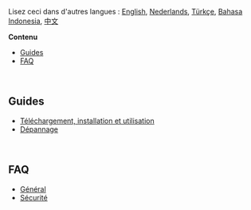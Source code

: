 Lisez ceci dans d'autres langues : [English](readme.md), [Nederlands](readmenl.md), [Türkçe](readmetr.md), [Bahasa Indonesia](readmeid.md), [中文](readmecn.md)

**Contenu**

- [Guides](#guides)
- [FAQ](#faq)
<!-- - [Autres listes](#autres-listes) -->

<br>

## Guides

- [Téléchargement, installation et utilisation](https://github.com/Anarios/return-youtube-dislike/wiki/T%C3%A9l%C3%A9chargement,-installation-et-utilisation)
- [Dépannage](https://github.com/Anarios/return-youtube-dislike/wiki/Guide-de-d%C3%A9pannage)
<!-- - [FAQ](FAQfr.md)
- [Quand et comment signaler les bugs](Guide__Bug_Reportingfr.md)
- [Contribution](/CONTRIBUTINGfr.md) -->
<!-- - [Comment mettre à jour le wiki](/) -->

<br>

## FAQ

- [Général](FAQfr.md)
- [Sécurité](SECURITY-FAQfr.md)

<!-- - [Vie privée](FAQ_Privacyfr.md)
- [Technique](FAQ_Technicalfr.md)
- [Créateurs](FAQ_Creatorsfr.md)

<br>

## Autres listes

- [Problèmes courants](Common_Problemsfr.md)
- [Questions répétitives](Repeated_Questionsfr.md)
- [Demandes répétitives de fonctionnalités](Repeated_Feature_requestsfr.md)
- [Questions répétitives](Repeated_Issuesfr.md) -->
